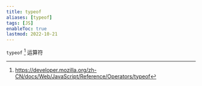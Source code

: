 ```yaml
---
title: typeof
aliases: [typeof]
tags: [JS]
enableToc: true
lastmod: 2022-10-21
---
```


`typeof` [^1] 运算符

[^1]: <https://developer.mozilla.org/zh-CN/docs/Web/JavaScript/Reference/Operators/typeof>

